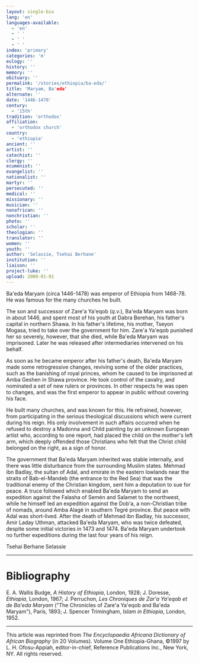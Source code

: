 ```yaml
---
layout: single-bio
lang: 'en'
languages-available:
  - 'en'
  - ' '
  - ' '
  - ' '
index: 'primary'
categories: 'm'
eulogy: ''
history: ''
memory: ''
obituary: ''
permalink: '/stories/ethiopia/ba-eda/'
title: 'Maryam, Ba'eda'
alternate: ''
date: '1446-1478'
century:
  - '15th'
tradition: 'orthodox'
affiliation:
  - 'orthodox church'
country:
  - 'ethiopia'
ancient: ''
artist: ''
catechist: ''
clergy: ''
ecumenist: ''
evangelist: ''
nationalist: ''
martyr: ''
persecuted: ''
medical: ''
missionary: ''
musician: ''
nonafrican: ''
nonchristian: ''
photo: ''
scholar: ''
theologian: ''
translator: ''
women: ''
youth: ''
author: 'Selassie, Tsehai Berhane'
institution: ''
liaison: ''
project-luke: ''
upload: 2000-01-01
---
```



Ba'eda Maryam (circa 1446-1478) was emperor of Ethiopia from 1468-78. He was famous for the many churches he built.

The son and successor of Zare'a Ya'eqob (*q.v.*), Ba'eda Maryam was born in about 1446, and spent most of his youth at Dabra Berehan, his father's capital in northern Shawa. In his father's lifetime, his mother, Tseyon Mogasa, tried to take over the government for him. Zare'a Ya'eqob punished her so severely, however, that she died, while Ba'eda Maryam was imprisoned. Later he was released after intermediaries intervened on his behalf.

As soon as he became emperor after his father's death, Ba'eda Maryam made some retrogressive changes, reviving some of the older practices, such as the banishing of royal princes, whom he caused to be imprisoned at Amba Geshen in Shawa province. He took control of the cavalry, and nominated a set of new rulers or provinces. In other respects he was open to changes, and was the first emperor to appear in public without covering his face.

He built many churches, and was known for this. He refrained, however, from participating in the serious theological discussions which were current during his reign. His only involvement in such affairs occurred when he refused to destroy a Madonna and Child painting by an unknown European artist who, according to one report, had placed the child on the mother's left arm, which deeply offended those Christians who felt that the Christ child belonged on the right, as a sign of honor.

The government that Ba'eda Maryam inherited was stable internally, and there was little disturbance from the surrounding Muslim states. Mehmad ibn Badlay, the sultan of Adal, and emirate in the eastern lowlands near the straits of Bab-el-Mandeb (the entrance to the Red Sea) that was the traditional enemy of the Christian kingdom, sent him a deputation to sue for peace. A truce followed which enabled Ba'eda Maryam to send an expedition against the Falasha of Semén and Salamet to the northwest, while he himself led an expedition against the Dob'a, a non-Christian tribe of nomads, around Amba Alagé in southern Tegré province. But peace with Adal was short-lived. After the death of Mehmad ibn Badlay, his successor, Amir Laday Uthman, attacked Ba'eda Maryam, who was twice defeated, despite some initial victories in 1473 and 1474. Ba'eda Maryam undertook no further expeditions during the last four years of his reign.

Tsehai Berhane Selassie

---

# Bibliography

E. A. Wallis Budge, *A History of Ethiopia*, London, 1928; J. Doresse, *Ethiopia*, London, 1967; J. Perruchon, *Les Chroniques de Zar'a Ya'eqob et de Ba'eda Maryam* ("The Chronicles of Zare'a Ya'eqob and Ba'eda Maryam"), Paris, 1893; J. Spencer Trimingham, *Islam in Ethiopia*, London, 1952.

---

This article was reprinted from *The Encyclopaedia Africana Dictionary of African Biography* (in 20 Volumes). Volume One Ethiopia-Ghana, &copy;1997 by L. H. Ofosu-Appiah, editor-in-chief, Reference Publications Inc., New York, NY. All rights reserved.